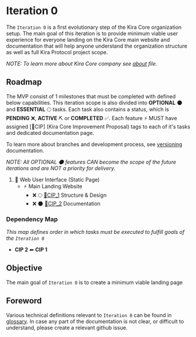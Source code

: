 
# Iteration 0

The `Iteration 0` is a first evolutionary step of the Kira Core organization setup. The main goal of this iteration is to provide minimum viable user experience for everyone landing on the Kira Core main website and documentation that will help anyone understand the organization structure as well as full Kira Protocol project scope.

_NOTE: To learn more about Kira Core company see [about](../about.md) file._

## Roadmap

The MVP consist of 1 milestones that must be completed with defined below capabilities. This iteration scope is also divided into **OPTIONAL** :new_moon: and **ESSENTIAL** :full_moon: tasks. Each task also contains a status, which is **PENDING** :x:, **ACTIVE** :pick: or **COMPLETED** :white_check_mark:. Each feature :zap: MUST have assigned [:bookmark:CIP] (Kira Core Improvement Proposal) tags to each of it's tasks and dedicated documentation page.

To learn more about branches and development process, see [versioning](../../versioning.md) documentation.

_NOTE: All OPTIONAL :new_moon: features CAN become the scope of the future iterations and are NOT a priority for delivery._

1. :eyes: Web User Interface (Static Page)
   * :zap: Main Landing Website
      * :x: :full_moon: [:bookmark:CIP_1](cip_1.md) Structure & Design
      * :x: :new_moon: [:bookmark:CIP_2](cip_2.md) Documentation
  
### Dependency Map

_This map defines order in which tasks must be executed to fulfill goals of the `Iteration 0`_

* **CIP 2** ⬅ **CIP 1**

## Objective

The main goal of `Iteration 0` is to create a minimum viable landing page

## Foreword

Various technical definitions relevant to `Iteration 0` can be found in [glossary](../../glossary.md). In case any part of the documentation is not clear, or difficult to understand, please create a relevant github issue.








